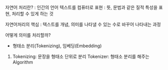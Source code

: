 자연어 처리란?
: 인간의 언어 텍스트를 컴퓨터로 표현
: 뜻, 문법과 같은 질적 특성을 표현, 처리할 수 있게 하는 것

자연어처리의 핵심
: 텍스트를 개념, 의미를 나타낼 수 있는 수로 바꾸어 나타내는 과정

어떻게 의미를 처리할까?
- 형태소 분리(Tokenizing), 임베딩(Embedding)

1. Tokenizing: 문장을 형태소 단위로 분리
Tokenizer: 형태소 분리를 해주는 Algorithm
